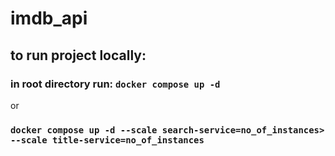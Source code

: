 # imdb_api

## to run project locally:

### in root directory run: `docker compose up -d`

or

### `docker compose up -d --scale search-service=no_of_instances> --scale title-service=no_of_instances`
